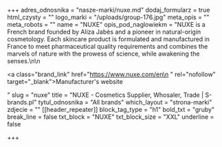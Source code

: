 +++
adres_odnosnika = "nasze-marki/nuxe.md"
dodaj_formularz = true
html_czysty = ""
logo_marki = "/uploads/group-176.jpg"
meta_opis = ""
meta_robots = ""
name = "NUXE"
opis_pod_naglowiekm = "NUXE is a French brand founded by Aliza Jabès and a pioneer in natural-origin cosmetology. Each skincare product is formulated and manufactured in France to meet pharmaceutical quality requirements and combines the marvels of nature with the prowess of science, while awakening the senses.\n\n    <p><a class=\"brand_link\" href=\"https://www.nuxe.com/en\n    \" rel=\"nofollow\" target=\"_blank\">Manufacturer's website</a></p>"
slug = "nuxe"
title = "NUXE - Cosmetics Supplier, Whosaler, Trade | S-brands.pl"
tytul_odnosnika = "All brands"
which_layout = "strona-marki"
zdjecie = ""
[[header_repeater]]
block_tag_type = "h1"
bold_txt = "gruby"
break_line = false
txt_block = "NUXE"
txt_block_size = "XXL"
underline = false

+++
